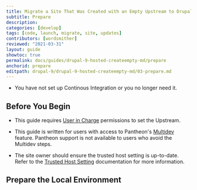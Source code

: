 ```yaml
---
title: Migrate a Site That Was Created with an Empty Upstream to Drupal 9
subtitle: Prepare
description: 
categories: [develop]
tags: [code, launch, migrate, site, updates]
contributors: [wordsmither]
reviewed: "2021-03-31"
layout: guide
showtoc: true
permalink: docs/guides/drupal-9-hosted-createempty-md/prepare
anchorid: prepare
editpath: drupal-9/drupal-9-hosted-createempty-md/03-prepare.md
---
```



<Partial file="drupal-9/upgrade-site-requirements-from-empty.md" />

- You have not set up Continous Integration or you no longer need it. 

## Before You Begin

- This guide requires [User in Charge](/change-management#site-level-roles-and-permissions) permissions to set the Upstream.

- This guide is written for users with access to Pantheon's [Multidev](/multidev) feature. Pantheon support is not available to users who avoid the Multidev steps.

- The site owner should ensure the trusted host setting is up-to-date. Refer to the [Trusted Host Setting](/settings-php#trusted-host-setting) documentation for more information.


## Prepare the Local Environment

<Partial file="drupal-9/prepare-local-environment-no-clone.md" />
